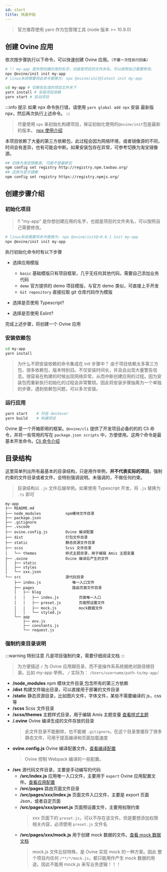 ```yaml
---
id: start
title: 快速开始
---
```


> 官方推荐使用 yarn 作为包管理工具 (node 版本 >= 10.9.0)

## 创建 Ovine 应用

依次按步骤执行以下命令，可以快速创建 Ovine 应用。`（不要一次性执行四条）`

```bash
# !! my-app 是你想创建应用的名字，也就是项目的文件夹名。可以按照自己需要修改。
npx @ovine/init init my-app
# linux系统需要将此命令替换为: npx @ovine/init@latest init my-app

cd my-app # 切换到生成的项目文件夹下
yarn install # 安装项目依赖
yarn start # 启动项目
```

:::info 提示
如果 npx 命令执行错，请使用 `yarn global add npx` 安装 最新版 npx，然后再次执行上述命令。
:::

> 尽量使用 `npx` 来初始化构建项目，保证初始化使用的`@ovine/init`包是最新的版本。 [npx 使用介绍](http://www.ruanyifeng.com/blog/2019/02/npx.html)

本项目依赖了大量的第三方依赖包，此过程会因为网络环境，或者镜像源的不同，时间会有差异，也有可能会中断。如果安装包存在异常，可参考切换为淘宝镜像源。

```bash
## 切换为淘宝镜像源, 可能不是最新包
npm config set registry http://registry.npm.taobao.org/
## 还原为官方镜像
npm config set registry https://registry.npmjs.org/
```

## 创建步骤介绍

### 初始化项目

> !! "my-app" 是你想创建应用的名字，也就是项目的文件夹名，可以按照自己需要修改。

```bash
# linux系统需要将命令替换为: npx @ovine/init@~0.0.1 init my-app
npx @ovine/init init my-app
```

执行初始化命令时有以下步骤

- 选择应用模版

  - `basic` 基础模版只有项目框架，几乎无任何其他代码，需要自己添加业务代码
  - `demo` 官方提供的 demo 项目模版，与官方 demo 类似，可直接上手开发
  - `Git repository` 直接拉取 git 仓库代码作为模版

- 选择是否使用 Typescript?
- 选择是否使用 Eslint?

完成上述步骤，将创建一个 Ovine 应用

### 安装依赖包

```bash
cd my-app
yarn install
```

> 为什么不把安装依赖的命令集成在 init 步骤中？ 由于项目依赖太多第三方包，很多依赖包，版本特别旧。不仅安装时间长，并且会出现大量警告信息。很容易在构建的时候出现网络异常，从而中断创建应用的过程。因为安装包而重新执行初始化的过程会非常繁琐。因此将安装步骤抽离为一个单独的步骤，遇到依赖包问题，可以多次安装。

### 运行应用

```bash
yarn start    # 开启 devSever
yarn build    # 构建项目
```

Ovine 是一个开箱即用的框架。`@ovine/cli` 提供了开发项目必备的的的 Cli 命令，并将一些常用的写在 `package.json scripts` 中，方便使用。这两个命令是最基本开发命令。[Cli 命令介绍](/org/docs/advance/cli)

## 目录结构

这里简单列出所有最基本的目录结构，只是用作举例，**并不代表实际的项目**。强制约束的文件目录或者文件，会特别强调说明。未强调的，不做任何约束。

> 目录结构以 `.js` 文件后缀举例。如果使用 Typescript 开发，将 `.js` 替换为 `.ts` 即可

```
my-app
├── README.md
├── node_modules           npm模块文件目录
├── package.json
├── .gitignore
├── .vscode
├── ovine.config.js        Ovine 编译配置
├── dist                   打包文件目录
├── static                 静态资源文件目录
├── scss                   Scss 文件目录
│   └── themes             样式主题目录，用于编辑 Amis 主题变量
├── .ovine                 Ovine 编译后产生的文件
│   ├── static
│   ├── styles
│   └── xxx.json
└── src                    源代码目录
    ├── index.js              唯一入口文件
    ├── pages                 路由页面文件目录
    │   ├── blog
    │   │   ├── index.js         页面唯一入口
    │   │   ├── preset.js        页面预设置文件
    │   │   ├── mock.js          mock数据文件
    │   │   └── styled.js
    └── app
        ├── env.js
        ├── constants.js
        └── request.js
```

### 强制约束目录说明

:::warning 特别注意
凡是项目强制约束，需要仔细阅读文档
:::

> 为方便描述 `/` 为 Ovine 应用跟目录，而不是操作系系统据绝对路径根目录。比如 my-app 举例， `/` 实际为： `/Users/username/path-to/my-app/`

- **/node_modules** npm 模块文件目录,包含所有的第三方依赖
- **/dist** 构建文件输出目录，可以直接用于部署的文件目录
- **/static** 静态资源目录，比如图片文件，字体文件，某些不需要编译的 js，css 等
- **/scss** Scss 文件目录
- **/scss/themes** 主题样式目录，用于编辑 Amis 主题变量 [查看样式主题](/org/advance/theme)
- **/.ovine** Ovine 编译生成的文件存放的目录
  > 此文件目录不能删除，也不能被 `.gitignore`。在这个目录里缓存了很多静态文件，可用于提高编译和页面加载速度
- **ovine.config.js** Ovine 编译配置文件。[查看编译配置](/org/advance/configurations)
  > Ovine 控制 Webpack 编译的一些配置。
- **/src** 源代码文件目录，主要是手动编写的代码
  - **/src/index.js** 应用唯一入口文件，主要用于 `export` Ovine 应用配置文件。[查看应用配置](/org/docs/advance/configurations#应用配置)
  - **/src/pages** 路由页面文件目录
  - **/src/pages/xxx/index.js** 页面文件入口文件，主要是 export 页面 Json，或者自定页面
  - **/src/pages/xxx/preset.js** 页面预设置文件，主要用权限约束
    > xxx 页面下的 `preset.js`，可以不存在该文件。但是要想添加权限相关内容，必须使用 `preset.js` 文件名
  - **/src/pages/xxx/mock.js** 用于创建 mock 数据的文件。[查看 mock 数据文档](/org/advance/mock)
    > mock.js 文件比较特殊，是 Ovine 实现 mock 的一种方案。因此 整个项目内任何 `/**/*/mock.js`，都只能用作产生 mock 数据的用途。因此不能用 mock.js 来写业务逻辑！！！
